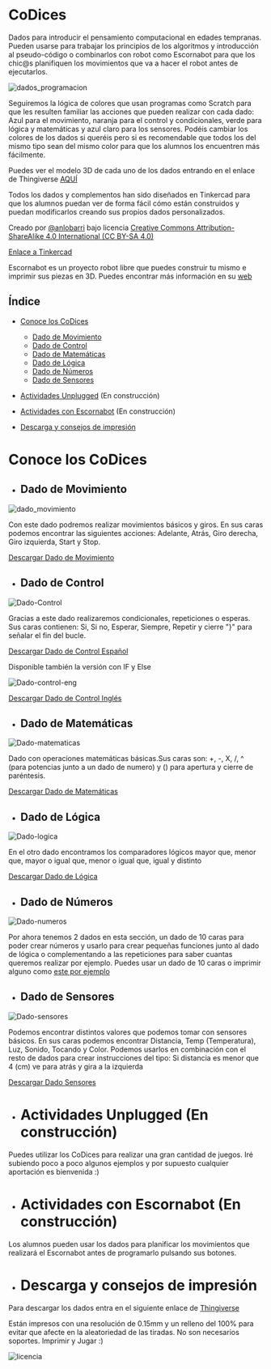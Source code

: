 # CoDices

Dados para introducir el pensamiento computacional en edades tempranas. Pueden usarse para trabajar los principios de los algoritmos y introducción al pseudo-código o combinarlos con robot como Escornabot para que los chic@s planifiquen los movimientos que va a hacer el robot antes de ejecutarlos.

![dados_programacion](images/Dados-programacion.png)

Seguiremos la lógica de colores que usan programas como Scratch para que les resulten familiar las acciones que pueden realizar con cada dado: Azul para el movimiento, naranja para el control y condicionales, verde para lógica y matemáticas y azul claro para los sensores. Podéis cambiar los colores de los dados si queréis pero si es recomendable que todos los del mismo tipo sean del mismo color para que los alumnos los encuentren más fácilmente.

Puedes ver el modelo 3D de cada uno de los dados entrando en el enlace de Thingiverse [AQUÍ](https://www.thingiverse.com/thing:2980268)

Todos los dados y complementos han sido diseñados en Tinkercad para que los alumnos puedan ver de forma fácil cómo están construidos y puedan modificarlos creando sus propios dados personalizados.

Creado por [@anlobarri](https://www.twitter.com/anlobarri) bajo licencia [Creative Commons Attribution-ShareAlike 4.0 International (CC BY-SA 4.0)](https://creativecommons.org/licenses/by-sa/4.0/)

[Enlace a Tinkercad](https://www.tinkercad.com/things/iE5ETT8xtZK-codices)

Escornabot es un proyecto robot libre que puedes construir tu mismo e imprimir sus piezas en 3D. Puedes encontrar más información en su [web](http://www.escornabot.com)

## Índice
+ [Conoce los CoDices](https://github.com/laescuelamaker/CoDices#conoce-los-codices)
  - [Dado de Movimiento](https://github.com/laescuelamaker/CoDices#dado-de-movimiento)
  - [Dado de Control](https://github.com/laescuelamaker/CoDices#dado-de-control)
  - [Dado de Matemáticas](https://github.com/laescuelamaker/CoDices#dado-de-matem%C3%A1ticas)
  - [Dado de Lógica](https://github.com/laescuelamaker/CoDices#dado-de-l%C3%B3gica)
  - [Dado de Números](https://github.com/laescuelamaker/CoDices#dado-de-n%C3%BAmeros)
  - [Dado de Sensores](https://github.com/laescuelamaker/CoDices#dado-de-sensores)


+ [Actividades Unplugged](https://github.com/laescuelamaker/CoDices#actividades-unplugged-en-construcci%C3%B3n) (En construcción)
+ [Actividades con Escornabot](https://github.com/laescuelamaker/CoDices#actividades-con-escornabot-en-construcci%C3%B3n) (En construcción)

+ [Descarga y consejos de impresión](https://github.com/laescuelamaker/CoDices#descarga-y-consejos-de-impresi%C3%B3n)


# Conoce los CoDices
* ## Dado de Movimiento

![dado_movimiento](images/Dado-movimiento.png)

Con este dado podremos realizar movimientos básicos y giros. En sus caras podemos encontrar las siguientes acciones: Adelante, Atrás, Giro derecha, Giro izquierda, Start y Stop.

[Descargar Dado de Movimiento]()

* ## Dado de Control

![Dado-Control](images/Dado-control-esp.png)

Gracias a este dado realizaremos condicionales, repeticiones o esperas. Sus caras contienen: Si, Si no, Esperar, Siempre, Repetir y cierre "}" para señalar el fin del bucle.

[Descargar Dado de Control Español](https://github.com/laescuelamaker/Dados_Programacion/blob/master/STL/Dado-Controlv2.stl)

Disponible también la versión con IF y Else

![Dado-control-eng](images/Dado-control-eng.png)

[Descargar Dado de Control Inglés](https://github.com/laescuelamaker/Dados_Programacion/blob/master/STL/Dado-Controlv2.stl)


* ## Dado de Matemáticas

![Dado-matematicas](images/Dado-matemáticas.png)

Dado con operaciones matemáticas básicas.Sus caras son: +, -, X, /, ^ (para potencias junto a un dado de numero) y () para apertura y cierre de paréntesis.

[Descargar Dado de Matemáticas]()


* ## Dado de Lógica

![Dado-logica](images/Dado-logica.png)

En el otro dado encontramos los comparadores lógicos mayor que, menor que, mayor o igual que, menor o igual que, igual y distinto

[Descargar Dado de Lógica](https://github.com/laescuelamaker/Dados_Programacion/blob/master/STL/Dado-Logicav2.stl)

* ## Dado de Números

![Dado-numeros](images/Dado-numeros.png)

Por ahora tenemos 2 dados en esta sección, un dado de 10 caras para poder crear números y usarlo para crear pequeñas funciones junto al dado de lógica o complementando a las repeticiones para saber cuantas queremos realizar por ejemplo. Puedes usar un dado de 10 caras o imprimir alguno como [este por ejemplo](https://www.thingiverse.com/thing:3018)

* ## Dado de Sensores

![Dado-sensores](images/Dado-sensores.png)

Podemos encontrar distintos valores que podemos tomar con sensores básicos. En sus caras podemos encontrar Distancia, Temp (Temperatura), Luz, Sonido, Tocando y Color. Podemos usarlos en combinación con el resto de dados para crear instrucciones del tipo: Si distancia es menor que 4 (cm) ve para atrás y gira a la izquierda

[Descargar Dado Sensores](https://github.com/laescuelamaker/Dados_Programacion/blob/master/STL/Dado-Sensoresv2.stl)

* # Actividades Unplugged (En construcción)

Puedes utilizar los CoDices para realizar una gran cantidad de juegos. Iré subiendo poco a poco algunos ejemplos y por supuesto cualquier aportación es bienvenida :)

* # Actividades con Escornabot (En construcción)

Los alumnos pueden usar los dados para planificar los movimientos que realizará el Escornabot antes de programarlo pulsando sus botones.

* # Descarga y consejos de impresión

Para descargar los dados entra en el siguiente enlace de [Thingiverse](https://www.thingiverse.com/thing:2980268)

Están impresos con una resolución de 0.15mm y un relleno del 100% para evitar que afecte en la aleatoriedad de las tiradas. No son necesarios soportes. Imprimir y Jugar :)

![licencia](images/CC-BY-SA_icon.png)
